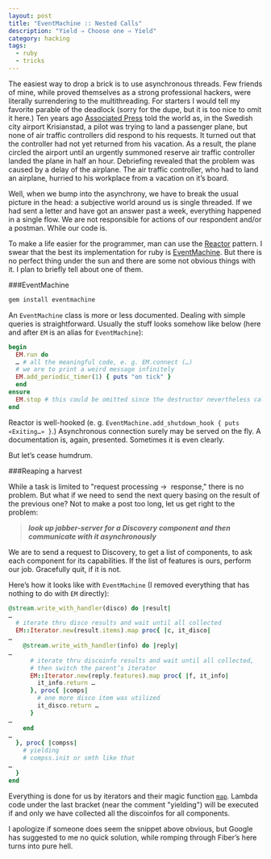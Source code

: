 ```yaml
---
layout: post
title: "EventMachine :: Nested Calls"
description: "Yield ⇒ Choose one ⇒ Yield"
category: hacking
tags:
  - ruby
  - tricks
---
```

The easiest way to drop a brick is to use asynchronous threads. Few friends of mine, while proved themselves as a strong professional hackers, were literally surrendering to the multithreading. For starters I would tell my favorite parable of the deadlock (sorry for the dupe, but it is too nice to omit it here.) Ten years ago [Associated Press](http://ap.org/) told the world as, in the Swedish city airport Krisianstad, a pilot was trying to land a passenger plane, but none of air traffic controllers did respond to his requests. It turned out that the controller had not yet returned from his vacation. As a result, the plane circled the airport until an urgently summoned reserve air traffic controller landed the plane in half an hour. Debriefing revealed that the problem was caused by a delay of the airplane. The air traffic controller, who had to land an airplane, hurried to his workplace from a vacation on it’s board.

Well, when we bump into the asynchrony, we have to break the usual picture in the head: a subjective world around us is single threaded. If we had sent a letter and have got an answer past a week, everything happened in a single flow. We are not responsible for actions of our respondent and/or a postman. While our code is.

To make a life easier for the programmer, man can use the [Reactor](http://en.wikipedia.org/wiki/Reactor_pattern) pattern. I swear that the best its implementation for ruby is [EventMachine](https://github.com/eventmachine/eventmachine/wiki). But there is no perfect thing under the sun and there are some not obvious things with it. I plan to briefly tell about one of them.

###EventMachine

```bash
gem install eventmachine
```

An `EventMachine` class is more or less documented. Dealing with simple queries is straightforward. Usually the stuff looks somehow like below (here and after `EM` is an alias for `EventMachine`):

```ruby
begin
  EM.run do
  … # all the meaningful code, e. g. EM.connect (…)
  # we are to print a weird message infinitely
  EM.add_periodic_timer(1) { puts "on tick" } 
  end
ensure
  EM.stop # this could be omitted since the destructor nevertheless calls it
end
```

Reactor is well-hooked (e. g. `EventMachine.add_shutdown_hook { puts «Exiting…» }`.) Asynchronous connection surely may be served on the fly. A documentation is, again, presented. Sometimes it is even clearly.

But let’s cease humdrum.

###Reaping a harvest

While a task is limited to "request processing →  response," there is no problem. But what if we need to send the next query basing on the result of the previous one? Not to make a post too long, let us get right to the problem:

> __*look up jabber-server for a Discovery component and then communicate with it asynchronously*__

We are to send a request to Discovery, to get a list of components, to ask each component for its capabilities. If the list of features is ours, perform our job. Gracefully quit, if it is not.

Here’s how it looks like with `EventMachine` (I removed everything that has nothing to do with `EM` directly):

```ruby
@stream.write_with_handler(disco) do |result|
…
  # iterate thru disco results and wait until all collected
  EM::Iterator.new(result.items).map proc{ |c, it_disco|
…
    @stream.write_with_handler(info) do |reply|
…
      # iterate thru discoinfo results and wait until all collected,
      # then switch the parent’s iterator
      EM::Iterator.new(reply.features).map proc{ |f, it_info|
        it_info.return …
      }, proc{ |comps|
        # one more disco item was utilized
        it_disco.return …
      }
…             
    end
…
  }, proc{ |compss|
    # yielding
    # compss.init or smth like that
…
  }
end
```

Everything is done for us by iterators and their magic function [`map`](http://eventmachine.rubyforge.org/EventMachine/Iterator.html#map-instance_method). Lambda code under the last bracket (near the comment "yielding") will be executed if and only we have collected all the discoinfos for all components.

I apologize if someone does seem the snippet above obvious, but Google has suggested to me no quick solution, while romping through Fiber’s here turns into pure hell.

